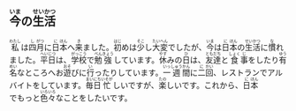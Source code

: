 ## <ruby>今<rt>いま</rt>の<rt></rt>生<rt>せい</rt>活<rt>かつ</rt></ruby>

<ruby>私<rt>わたし</rt>は<rt></rt>四<rt>し</rt>月<rt>がつ</rt>に<rt></rt>日<rt>に</rt>本<rt>ほん</rt>へ<rt></rt>来<rt>き</rt>ました。<rt></rt>初<rt>はじ</rt>めは<rt></rt>少<rt>そこ</rt>し<rt></rt>大<rt>たい</rt>変<rt>へん</rt>でしたが、<rt></rt>今<rt>いま</rt>は<rt></rt>日<rt>に</rt>本<rt>ほん</rt>の<rt></rt>生<rt>せい</rt>活<rt>かつ</rt>に<rt></rt>慣<rt>な</rt>れました。<rt></rt>平<rt>へい</rt>日<rt>じつ</rt>は、<rt></rt>学校<rt>がっこう</rt>で<rt></rt>勉<rt>べん</rt>強<rt>きょう</rt>しています。<rt></rt>休<rt>やす</rt>みの<rt></rt>日<rt>ひ</rt>は、<rt></rt>友<rt>とも</rt>達<rt>だち</rt>と<rt></rt>食<rt>しょく</rt>事<rt>じ</rt>をしたり<rt></rt>有<rt>ゆう</rt>名<rt>めい</rt>なところへお<rt></rt>遊<rt>おそ</rt>びに<rt></rt>行<rt>い</rt>ったりしています。<rt></rt>一<rt>いっ</rt>週<rt>しゅう</rt>間<rt>かん</rt>に<rt></rt>二<rt>に</rt>回<rt>かい</rt>、レストランでアルバイトをしています。<rt></rt>毎<rt>まい</rt>日<rt>にち</rt>忙<rt>いそが</rt>しいですが、<rt></rt>楽<rt>たの</rt>しいです。これから、<rt></rt>日<rt>に</rt>本<rt>ほん</rt>でもっと<rt></rt>色<rt>いろ</rt>々<rt>いろ</rt>なことをしたいです。</ruby>